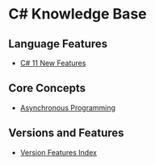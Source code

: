 # C# Knowledge Base

## Language Features

- [C# 11 New Features](varstions-features/C%2311.md)

## Core Concepts

- [Asynchronous Programming](multithreading/index.md)

## Versions and Features

- [Version Features Index](varstions-features/index.md)
